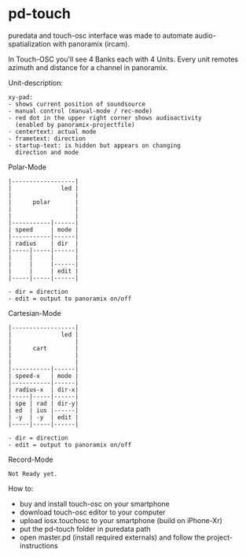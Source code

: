 # pd-touch
puredata and touch-osc interface was made to automate audio-spatialization with panoramix (ircam).

In Touch-OSC you'll see 4 Banks each with 4 Units. Every 
unit remotes azimuth and distance for a channel in panoramix.

Unit-description:

	xy-pad:
	- shows current position of soundsource
	- manual control (manual-mode / rec-mode)
	- red dot in the upper right corner shows audioactivity 
	  (enabled by panoramix-projectfile)
	- centertext: actual mode
	- frametext: direction
	- startup-text: is hidden but appears on changing 
	  direction and mode

Polar-Mode
```
|------------------|
|              led |
|                  |
|      polar       |
|                  |
|                  |
|-----------|------|
| speed     | mode |
|-----------|------|
| radius    | dir  |
|-----|-----|------|
|     |     |      |
|     |     |------|
|     |     | edit |
|-----|-----|------|

- dir = direction
- edit = output to panoramix on/off
```
Cartesian-Mode
```
|------------------|
|              led |
|                  |
|      cart        |
|                  |
|                  |
|-----------|------|
| speed-x   | mode |
|-----------|------|
| radius-x  | dir-x|
|-----|-----|------|
| spe | rad | dir-y|
| ed  | ius |------|
| -y  | -y  | edit |
|-----|-----|------|

- dir = direction
- edit = output to panoramix on/off
```

Record-Mode
```
Not Ready yet.
```

How to:
- buy and install touch-osc on your smartphone
- download touch-osc editor to your computer
- upload iosx.touchosc to your smartphone (build on iPhone-Xr)
- put the pd-touch folder in puredata path
- open master.pd (install required externals) and follow the 
project-instructions
